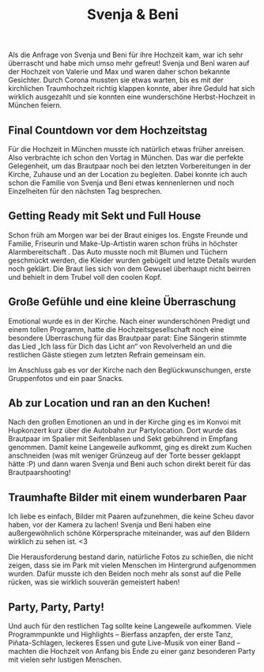 ﻿---
title: Svenja & Beni
tag: stories
createdAt: 2021-12-08T19:30:22.549Z
imgSrc: /images/stories/ironleaves-photography-stories-svenja-beni.jpg
imgAlt: Svenja und Beni Hochzeits-Shooting
storyTellingImgs:
  - /images/stories/ironleaves-photography-stories-svenja-beni-beitrag-vorbereitungen-vortag-hochzeitsplanung.jpg
  - /images/stories/ironleaves-photography-stories-svenja-beni-beitrag-getting-ready.jpg
  - /images/stories/ironleaves-photography-stories-svenja-beni-beitrag-kirche-emotionen-umarmung.jpg
  - /images/stories/ironleaves-photography-stories-svenja-beni-beitrag-kuchen-anschnitt-lachen.jpg
  - /images/stories/ironleaves-photography-stories-svenja-beni-beitrag-shooting-natur-stadtpark-muenchen.jpg
  - /images/stories/ironleaves-photography-stories-svenja-beni-beitrag-erster-tanz-party-hochzeitslocation.jpg
slides:
  - /images/stories/ironleaves-photography-stories-svenja-beni-slider-schwarz-weiss-shooting-sonne-portrait.jpg
  - /images/stories/ironleaves-photography-stories-svenja-beni-slider-corgi-hochzeit-spaetsommer.jpg
  - /images/stories/ironleaves-photography-stories-svenja-beni-slider-detail-gefuehle-emotionen.jpg
  - /images/stories/ironleaves-photography-stories-svenja-beni-slider-detail-lachen-momentaufnahme-brautpaarshooting.jpg
  - /images/stories/ironleaves-photography-stories-svenja-beni-slider-erster-tanz-location-spaetsommer-herbst-hopfen-muenchen.jpg
  - /images/stories/ironleaves-photography-stories-svenja-beni-slider-getting-ready-makeup-braut-schminken.jpg
  - /images/stories/ironleaves-photography-stories-svenja-beni-slider-glueckwuensche-braut.jpg
  - /images/stories/ironleaves-photography-stories-svenja-beni-slider-sonne-gegenlicht-brautpaarshooting.jpg
  - /images/stories/ironleaves-photography-stories-svenja-beni-slider-hochzeitskleid-anziehen-getting-ready-brautkleid.jpg
  - /images/stories/ironleaves-photography-stories-svenja-beni-slider-hochzeitsreportage-kirche-schnappschuss.jpg
  - /images/stories/ironleaves-photography-stories-svenja-beni-slider-hund-kirche-hochzeit.jpg
  - /images/stories/ironleaves-photography-stories-svenja-beni-slider-kirche-brautvater-einmarsch.jpg
  - /images/stories/ironleaves-photography-stories-svenja-beni-slider-kuchen-anschneiden-anschnitt-torte.jpg
  - /images/stories/ironleaves-photography-stories-svenja-beni-slider-kuchen-muffins-hochzeitstorte-lecker.jpg
  - /images/stories/ironleaves-photography-stories-svenja-beni-slider-ring-detail-brautpaar-hochzeit.jpg
  - /images/stories/ironleaves-photography-stories-svenja-beni-slider-rose-details-blumenschmuck.jpg
  - /images/stories/ironleaves-photography-stories-svenja-beni-slider-schnappschuss-momentaufnahme-kirche.jpg
  - /images/stories/ironleaves-photography-stories-svenja-beni-slider-schnappschuss-tanz-brautpaarshooting-paerchenshooting.jpg
  - /images/stories/ironleaves-photography-stories-svenja-beni-slider-shooting-sonne-schnappschuss-momentaufnahme.jpg
  - /images/stories/ironleaves-photography-stories-svenja-beni-slider-sketch-schnappschuss-programmpunkt-hochzeit.jpg
  - /images/stories/ironleaves-photography-stories-svenja-beni-slider-sonne-park-gegenlicht-brautpaarshooting.jpg
  - /images/stories/ironleaves-photography-stories-svenja-beni-slider-sonne-spaetsommer-muenchen-hochzeit.jpg
  - /images/stories/ironleaves-photography-stories-svenja-beni-slider-spalier-seifenblasen-sektempfang-sommer-herbst.jpg
  - /images/stories/ironleaves-photography-stories-svenja-beni-slider-stadtpark-muenchen-hochzeitsshooting-brautpaarshooting.jpg
  - /images/stories/ironleaves-photography-stories-svenja-beni-slider-ringe-detail-brautstrauss-hochzeitsringe.jpg
  - /images/stories/ironleaves-photography-stories-svenja-beni-slider-tanz-lensflare-brautpaarshooting.jpg
  - /images/stories/ironleaves-photography-stories-svenja-beni-slider-wald-stadtpark-brautpaar.jpg
testimonial:
  name: Svenja & Beni
  imgSrc: /images/stories/ironleaves-photography-stories-svenja-beni-kundenstimme.jpg
  imgAlt: Svenja und Beni Kundenstimme
  text: >
    Tamara hat unsere Hochzeit von Anfang bis Ende begleitet - professionell, zuvorkommend, mitdenkend und auf eine total liebe Art.
    Sie ist auf all unsere Wünsche eingegangen und hat sich wahnsinnige Mühe gemacht. Nicht nur beim Fotografieren selbst, auch bei der Planung und bei der Fotobearbeitung.
    Wir sind begeistert von den Fotos und auch vom Shooting. Die Fotos sind natürlich und fangen die Freude an diesem Tag ein, ohne dass es irgendwie verkrampft war oder sich der ganze Tag nur um Fotos gedreht hat.
    Es war eine total angenehme Begleitung. Wir können Tamara zu 100 Prozent weiterempfehlen!
---
Als die Anfrage von Svenja und Beni für ihre Hochzeit kam, war ich sehr überrascht und habe mich umso mehr gefreut! Svenja und Beni waren auf der Hochzeit von Valerie und Max und waren daher schon bekannte Gesichter. Durch Corona mussten sie etwas warten, bis es mit der kirchlichen Traumhochzeit richtig klappen konnte, aber ihre Geduld hat sich wirklich ausgezahlt und sie konnten eine wunderschöne Herbst-Hochzeit in München feiern.

## Final Countdown vor dem Hochzeitstag

Für die Hochzeit in München musste ich natürlich etwas früher anreisen. Also verbrachte ich schon den Vortag in München. Das war die perfekte Gelegenheit, um das Brautpaar noch bei den letzten Vorbereitungen in der Kirche, Zuhause und an der Location zu begleiten. Dabei konnte ich auch schon die Familie von Svenja und Beni etwas kennenlernen und noch Einzelheiten für den nächsten Tag besprechen.

## Getting Ready mit Sekt und Full House

Schon früh am Morgen war bei der Braut einiges los. Engste Freunde und Familie, Friseurin und Make-Up-Artistin waren schon frühs in höchster Alarmbereitschaft . Das Auto musste noch mit Blumen und Tüchern geschmückt werden, die Kleider wurden gebügelt und letzte Details wurden noch geklärt. Die Braut lies sich von dem Gewusel überhaupt nicht beirren und behielt in dem Trubel voll den coolen Kopf.

## Große Gefühle und eine kleine Überraschung

Emotional wurde es in der Kirche. Nach einer wunderschönen Predigt und einem tollen Programm, hatte die Hochzeitsgesellschaft noch eine besondere Überraschung für das Brautpaar parat: Eine Sängerin stimmte das Lied „Ich lass für Dich das Licht an“ von Revolverheld an und die restlichen Gäste stiegen zum letzten Refrain gemeinsam ein. 

Im Anschluss gab es vor der Kirche nach den Beglückwunschungen, erste Gruppenfotos und ein paar Snacks.

## Ab zur Location und ran an den Kuchen!

Nach den großen Emotionen an und in der Kirche ging es im Konvoi mit Hupkonzert kurz über die Autobahn zur Partylocation. Dort wurde das Brautpaar im Spalier mit Seifenblasen und Sekt gebührend in Empfang genommen. Damit keine Langeweile aufkommt, ging es direkt zum Kuchen anschneiden (was mit weniger Grünzeug auf der Torte besser geklappt hätte :P) und dann waren Svenja und Beni auch schon direkt bereit für das Brautpaarshooting!

## Traumhafte Bilder mit einem wunderbaren Paar

Ich liebe es einfach, Bilder mit Paaren aufzunehmen, die keine Scheu davor haben, vor der Kamera zu lachen! Svenja und Beni haben eine außergewöhnlich schöne Körpersprache miteinander, was auf den Bildern wirklich zu sehen ist. <3

Die Herausforderung bestand darin, natürliche Fotos zu schießen, die nicht zeigen, dass sie im Park mit vielen Menschen im Hintergrund aufgenommen wurden. Dafür musste ich den Beiden noch mehr als sonst auf die Pelle rücken, was sie wirklich souverän gemeistert haben!

## Party, Party, Party!

Und auch für den restlichen Tag sollte keine Langeweile aufkommen. Viele Programmpunkte und Highlights – Bierfass anzapfen, der erste Tanz, Piñata-Schlagen, leckeres Essen und gute Live-Musik von einer Band – machten die Hochzeit von Anfang bis Ende zu einer ganz besonderen Party mit vielen sehr lustigen Menschen. 
